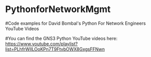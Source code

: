# PythonforNetworkMgmt
#Code examples for David Bombal's Python For Network Engineers YouTube Videos

#You can find the GNS3 Python YouTube videos here: https://www.youtube.com/playlist?list=PLhfrWIlLOoKPn7T9FtvbOWX8GxgsFFNwn
